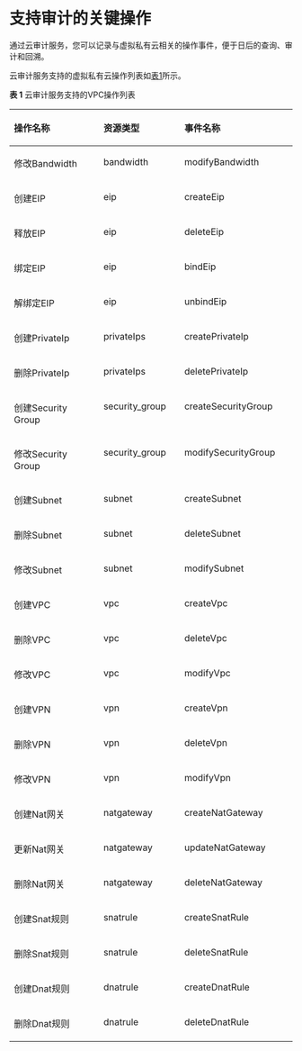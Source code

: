 # 支持审计的关键操作<a name="vpc010016"></a>

通过云审计服务，您可以记录与虚拟私有云相关的操作事件，便于日后的查询、审计和回溯。

云审计服务支持的虚拟私有云操作列表如[表1](#table18198201795918)所示。

**表 1**  云审计服务支持的VPC操作列表

<a name="table18198201795918"></a>
<table><thead align="left"><tr id="zh-cn_topic_0100273725_zh-cn_topic_0100240390_row39269847155120"><th class="cellrowborder" valign="top" width="31.633163316331636%" id="mcps1.2.4.1.1"><p id="zh-cn_topic_0100273725_zh-cn_topic_0100240390_p26741077155120"><a name="zh-cn_topic_0100273725_zh-cn_topic_0100240390_p26741077155120"></a><a name="zh-cn_topic_0100273725_zh-cn_topic_0100240390_p26741077155120"></a>操作名称</p>
</th>
<th class="cellrowborder" valign="top" width="28.572857285728574%" id="mcps1.2.4.1.2"><p id="zh-cn_topic_0100273725_zh-cn_topic_0100240390_p25639814155120"><a name="zh-cn_topic_0100273725_zh-cn_topic_0100240390_p25639814155120"></a><a name="zh-cn_topic_0100273725_zh-cn_topic_0100240390_p25639814155120"></a>资源类型</p>
</th>
<th class="cellrowborder" valign="top" width="39.79397939793979%" id="mcps1.2.4.1.3"><p id="zh-cn_topic_0100273725_zh-cn_topic_0100240390_p63559049155120"><a name="zh-cn_topic_0100273725_zh-cn_topic_0100240390_p63559049155120"></a><a name="zh-cn_topic_0100273725_zh-cn_topic_0100240390_p63559049155120"></a>事件名称</p>
</th>
</tr>

</thead>
<tbody><tr id="zh-cn_topic_0100273725_zh-cn_topic_0100240390_row48009353155120"><td class="cellrowborder" valign="top" width="31.633163316331636%" headers="mcps1.2.4.1.1 "><p id="zh-cn_topic_0100273725_zh-cn_topic_0100240390_p64312811191623"><a name="zh-cn_topic_0100273725_zh-cn_topic_0100240390_p64312811191623"></a><a name="zh-cn_topic_0100273725_zh-cn_topic_0100240390_p64312811191623"></a>修改Bandwidth</p>
</td>
<td class="cellrowborder" valign="top" width="28.572857285728574%" headers="mcps1.2.4.1.2 "><p id="zh-cn_topic_0100273725_zh-cn_topic_0100240390_p5018583191630"><a name="zh-cn_topic_0100273725_zh-cn_topic_0100240390_p5018583191630"></a><a name="zh-cn_topic_0100273725_zh-cn_topic_0100240390_p5018583191630"></a>bandwidth</p>
</td>
<td class="cellrowborder" valign="top" width="39.79397939793979%" headers="mcps1.2.4.1.3 "><p id="zh-cn_topic_0100273725_zh-cn_topic_0100240390_p35386806191636"><a name="zh-cn_topic_0100273725_zh-cn_topic_0100240390_p35386806191636"></a><a name="zh-cn_topic_0100273725_zh-cn_topic_0100240390_p35386806191636"></a>modifyBandwidth</p>
</td>
</tr>

<tr id="zh-cn_topic_0100273725_zh-cn_topic_0100240390_row65224747155120"><td class="cellrowborder" valign="top" width="31.633163316331636%" headers="mcps1.2.4.1.1 "><p id="zh-cn_topic_0100273725_zh-cn_topic_0100240390_p42052672191623"><a name="zh-cn_topic_0100273725_zh-cn_topic_0100240390_p42052672191623"></a><a name="zh-cn_topic_0100273725_zh-cn_topic_0100240390_p42052672191623"></a>创建EIP</p>
</td>
<td class="cellrowborder" valign="top" width="28.572857285728574%" headers="mcps1.2.4.1.2 "><p id="zh-cn_topic_0100273725_zh-cn_topic_0100240390_p34668580191630"><a name="zh-cn_topic_0100273725_zh-cn_topic_0100240390_p34668580191630"></a><a name="zh-cn_topic_0100273725_zh-cn_topic_0100240390_p34668580191630"></a>eip</p>
</td>
<td class="cellrowborder" valign="top" width="39.79397939793979%" headers="mcps1.2.4.1.3 "><p id="zh-cn_topic_0100273725_zh-cn_topic_0100240390_p27178084191636"><a name="zh-cn_topic_0100273725_zh-cn_topic_0100240390_p27178084191636"></a><a name="zh-cn_topic_0100273725_zh-cn_topic_0100240390_p27178084191636"></a>createEip</p>
</td>
</tr>

<tr id="zh-cn_topic_0100273725_zh-cn_topic_0100240390_row10432624155120"><td class="cellrowborder" valign="top" width="31.633163316331636%" headers="mcps1.2.4.1.1 "><p id="zh-cn_topic_0100273725_zh-cn_topic_0100240390_p54756190191623"><a name="zh-cn_topic_0100273725_zh-cn_topic_0100240390_p54756190191623"></a><a name="zh-cn_topic_0100273725_zh-cn_topic_0100240390_p54756190191623"></a>释放EIP</p>
</td>
<td class="cellrowborder" valign="top" width="28.572857285728574%" headers="mcps1.2.4.1.2 "><p id="zh-cn_topic_0100273725_zh-cn_topic_0100240390_p40462128191630"><a name="zh-cn_topic_0100273725_zh-cn_topic_0100240390_p40462128191630"></a><a name="zh-cn_topic_0100273725_zh-cn_topic_0100240390_p40462128191630"></a>eip</p>
</td>
<td class="cellrowborder" valign="top" width="39.79397939793979%" headers="mcps1.2.4.1.3 "><p id="zh-cn_topic_0100273725_zh-cn_topic_0100240390_p15708494191636"><a name="zh-cn_topic_0100273725_zh-cn_topic_0100240390_p15708494191636"></a><a name="zh-cn_topic_0100273725_zh-cn_topic_0100240390_p15708494191636"></a>deleteEip</p>
</td>
</tr>

<tr id="zh-cn_topic_0100273725_zh-cn_topic_0100240390_row18301712155120"><td class="cellrowborder" valign="top" width="31.633163316331636%" headers="mcps1.2.4.1.1 "><p id="zh-cn_topic_0100273725_zh-cn_topic_0100240390_p54597432191623"><a name="zh-cn_topic_0100273725_zh-cn_topic_0100240390_p54597432191623"></a><a name="zh-cn_topic_0100273725_zh-cn_topic_0100240390_p54597432191623"></a>绑定EIP</p>
</td>
<td class="cellrowborder" valign="top" width="28.572857285728574%" headers="mcps1.2.4.1.2 "><p id="zh-cn_topic_0100273725_zh-cn_topic_0100240390_p36100222191630"><a name="zh-cn_topic_0100273725_zh-cn_topic_0100240390_p36100222191630"></a><a name="zh-cn_topic_0100273725_zh-cn_topic_0100240390_p36100222191630"></a>eip</p>
</td>
<td class="cellrowborder" valign="top" width="39.79397939793979%" headers="mcps1.2.4.1.3 "><p id="zh-cn_topic_0100273725_zh-cn_topic_0100240390_p42985327191636"><a name="zh-cn_topic_0100273725_zh-cn_topic_0100240390_p42985327191636"></a><a name="zh-cn_topic_0100273725_zh-cn_topic_0100240390_p42985327191636"></a>bindEip</p>
</td>
</tr>

<tr id="zh-cn_topic_0100273725_zh-cn_topic_0100240390_row62561996155120"><td class="cellrowborder" valign="top" width="31.633163316331636%" headers="mcps1.2.4.1.1 "><p id="zh-cn_topic_0100273725_zh-cn_topic_0100240390_p5971657191623"><a name="zh-cn_topic_0100273725_zh-cn_topic_0100240390_p5971657191623"></a><a name="zh-cn_topic_0100273725_zh-cn_topic_0100240390_p5971657191623"></a>解绑定EIP</p>
</td>
<td class="cellrowborder" valign="top" width="28.572857285728574%" headers="mcps1.2.4.1.2 "><p id="zh-cn_topic_0100273725_zh-cn_topic_0100240390_p10387481191630"><a name="zh-cn_topic_0100273725_zh-cn_topic_0100240390_p10387481191630"></a><a name="zh-cn_topic_0100273725_zh-cn_topic_0100240390_p10387481191630"></a>eip</p>
</td>
<td class="cellrowborder" valign="top" width="39.79397939793979%" headers="mcps1.2.4.1.3 "><p id="zh-cn_topic_0100273725_zh-cn_topic_0100240390_p63572874191636"><a name="zh-cn_topic_0100273725_zh-cn_topic_0100240390_p63572874191636"></a><a name="zh-cn_topic_0100273725_zh-cn_topic_0100240390_p63572874191636"></a>unbindEip</p>
</td>
</tr>

<tr id="zh-cn_topic_0100273725_zh-cn_topic_0100240390_row25534893155120"><td class="cellrowborder" valign="top" width="31.633163316331636%" headers="mcps1.2.4.1.1 "><p id="zh-cn_topic_0100273725_zh-cn_topic_0100240390_p58370772191623"><a name="zh-cn_topic_0100273725_zh-cn_topic_0100240390_p58370772191623"></a><a name="zh-cn_topic_0100273725_zh-cn_topic_0100240390_p58370772191623"></a>创建PrivateIp</p>
</td>
<td class="cellrowborder" valign="top" width="28.572857285728574%" headers="mcps1.2.4.1.2 "><p id="zh-cn_topic_0100273725_zh-cn_topic_0100240390_p56281429191630"><a name="zh-cn_topic_0100273725_zh-cn_topic_0100240390_p56281429191630"></a><a name="zh-cn_topic_0100273725_zh-cn_topic_0100240390_p56281429191630"></a>privateIps</p>
</td>
<td class="cellrowborder" valign="top" width="39.79397939793979%" headers="mcps1.2.4.1.3 "><p id="zh-cn_topic_0100273725_zh-cn_topic_0100240390_p39509226191636"><a name="zh-cn_topic_0100273725_zh-cn_topic_0100240390_p39509226191636"></a><a name="zh-cn_topic_0100273725_zh-cn_topic_0100240390_p39509226191636"></a>createPrivateIp</p>
</td>
</tr>

<tr id="zh-cn_topic_0100273725_zh-cn_topic_0100240390_row25244996155120"><td class="cellrowborder" valign="top" width="31.633163316331636%" headers="mcps1.2.4.1.1 "><p id="zh-cn_topic_0100273725_zh-cn_topic_0100240390_p5273252191623"><a name="zh-cn_topic_0100273725_zh-cn_topic_0100240390_p5273252191623"></a><a name="zh-cn_topic_0100273725_zh-cn_topic_0100240390_p5273252191623"></a>删除PrivateIp</p>
</td>
<td class="cellrowborder" valign="top" width="28.572857285728574%" headers="mcps1.2.4.1.2 "><p id="zh-cn_topic_0100273725_zh-cn_topic_0100240390_p25645963191630"><a name="zh-cn_topic_0100273725_zh-cn_topic_0100240390_p25645963191630"></a><a name="zh-cn_topic_0100273725_zh-cn_topic_0100240390_p25645963191630"></a>privateIps</p>
</td>
<td class="cellrowborder" valign="top" width="39.79397939793979%" headers="mcps1.2.4.1.3 "><p id="zh-cn_topic_0100273725_zh-cn_topic_0100240390_p12523555191636"><a name="zh-cn_topic_0100273725_zh-cn_topic_0100240390_p12523555191636"></a><a name="zh-cn_topic_0100273725_zh-cn_topic_0100240390_p12523555191636"></a>deletePrivateIp</p>
</td>
</tr>

<tr id="zh-cn_topic_0100273725_zh-cn_topic_0100240390_row9049323155120"><td class="cellrowborder" valign="top" width="31.633163316331636%" headers="mcps1.2.4.1.1 "><p id="zh-cn_topic_0100273725_zh-cn_topic_0100240390_p18995917191623"><a name="zh-cn_topic_0100273725_zh-cn_topic_0100240390_p18995917191623"></a><a name="zh-cn_topic_0100273725_zh-cn_topic_0100240390_p18995917191623"></a>创建Security Group</p>
</td>
<td class="cellrowborder" valign="top" width="28.572857285728574%" headers="mcps1.2.4.1.2 "><p id="zh-cn_topic_0100273725_zh-cn_topic_0100240390_p39643360191630"><a name="zh-cn_topic_0100273725_zh-cn_topic_0100240390_p39643360191630"></a><a name="zh-cn_topic_0100273725_zh-cn_topic_0100240390_p39643360191630"></a>security_group</p>
</td>
<td class="cellrowborder" valign="top" width="39.79397939793979%" headers="mcps1.2.4.1.3 "><p id="zh-cn_topic_0100273725_zh-cn_topic_0100240390_p2866126191636"><a name="zh-cn_topic_0100273725_zh-cn_topic_0100240390_p2866126191636"></a><a name="zh-cn_topic_0100273725_zh-cn_topic_0100240390_p2866126191636"></a>createSecurityGroup</p>
</td>
</tr>

<tr id="zh-cn_topic_0100273725_zh-cn_topic_0100240390_row61740545155120"><td class="cellrowborder" valign="top" width="31.633163316331636%" headers="mcps1.2.4.1.1 "><p id="zh-cn_topic_0100273725_zh-cn_topic_0100240390_p23597544191623"><a name="zh-cn_topic_0100273725_zh-cn_topic_0100240390_p23597544191623"></a><a name="zh-cn_topic_0100273725_zh-cn_topic_0100240390_p23597544191623"></a>修改Security Group</p>
</td>
<td class="cellrowborder" valign="top" width="28.572857285728574%" headers="mcps1.2.4.1.2 "><p id="zh-cn_topic_0100273725_zh-cn_topic_0100240390_p43198206191630"><a name="zh-cn_topic_0100273725_zh-cn_topic_0100240390_p43198206191630"></a><a name="zh-cn_topic_0100273725_zh-cn_topic_0100240390_p43198206191630"></a>security_group</p>
</td>
<td class="cellrowborder" valign="top" width="39.79397939793979%" headers="mcps1.2.4.1.3 "><p id="zh-cn_topic_0100273725_zh-cn_topic_0100240390_p9031504191636"><a name="zh-cn_topic_0100273725_zh-cn_topic_0100240390_p9031504191636"></a><a name="zh-cn_topic_0100273725_zh-cn_topic_0100240390_p9031504191636"></a>modifySecurityGroup</p>
</td>
</tr>

<tr id="zh-cn_topic_0100273725_zh-cn_topic_0100240390_row7471665155120"><td class="cellrowborder" valign="top" width="31.633163316331636%" headers="mcps1.2.4.1.1 "><p id="zh-cn_topic_0100273725_zh-cn_topic_0100240390_p22740826191623"><a name="zh-cn_topic_0100273725_zh-cn_topic_0100240390_p22740826191623"></a><a name="zh-cn_topic_0100273725_zh-cn_topic_0100240390_p22740826191623"></a>创建Subnet</p>
</td>
<td class="cellrowborder" valign="top" width="28.572857285728574%" headers="mcps1.2.4.1.2 "><p id="zh-cn_topic_0100273725_zh-cn_topic_0100240390_p17435096191630"><a name="zh-cn_topic_0100273725_zh-cn_topic_0100240390_p17435096191630"></a><a name="zh-cn_topic_0100273725_zh-cn_topic_0100240390_p17435096191630"></a>subnet</p>
</td>
<td class="cellrowborder" valign="top" width="39.79397939793979%" headers="mcps1.2.4.1.3 "><p id="zh-cn_topic_0100273725_zh-cn_topic_0100240390_p7297939191636"><a name="zh-cn_topic_0100273725_zh-cn_topic_0100240390_p7297939191636"></a><a name="zh-cn_topic_0100273725_zh-cn_topic_0100240390_p7297939191636"></a>createSubnet</p>
</td>
</tr>

<tr id="zh-cn_topic_0100273725_zh-cn_topic_0100240390_row18551723155120"><td class="cellrowborder" valign="top" width="31.633163316331636%" headers="mcps1.2.4.1.1 "><p id="zh-cn_topic_0100273725_zh-cn_topic_0100240390_p2172941191623"><a name="zh-cn_topic_0100273725_zh-cn_topic_0100240390_p2172941191623"></a><a name="zh-cn_topic_0100273725_zh-cn_topic_0100240390_p2172941191623"></a>删除Subnet</p>
</td>
<td class="cellrowborder" valign="top" width="28.572857285728574%" headers="mcps1.2.4.1.2 "><p id="zh-cn_topic_0100273725_zh-cn_topic_0100240390_p26609769191630"><a name="zh-cn_topic_0100273725_zh-cn_topic_0100240390_p26609769191630"></a><a name="zh-cn_topic_0100273725_zh-cn_topic_0100240390_p26609769191630"></a>subnet</p>
</td>
<td class="cellrowborder" valign="top" width="39.79397939793979%" headers="mcps1.2.4.1.3 "><p id="zh-cn_topic_0100273725_zh-cn_topic_0100240390_p18597321191636"><a name="zh-cn_topic_0100273725_zh-cn_topic_0100240390_p18597321191636"></a><a name="zh-cn_topic_0100273725_zh-cn_topic_0100240390_p18597321191636"></a>deleteSubnet</p>
</td>
</tr>

<tr id="zh-cn_topic_0100273725_zh-cn_topic_0100240390_row46375784155120"><td class="cellrowborder" valign="top" width="31.633163316331636%" headers="mcps1.2.4.1.1 "><p id="zh-cn_topic_0100273725_zh-cn_topic_0100240390_p40570163191623"><a name="zh-cn_topic_0100273725_zh-cn_topic_0100240390_p40570163191623"></a><a name="zh-cn_topic_0100273725_zh-cn_topic_0100240390_p40570163191623"></a>修改Subnet</p>
</td>
<td class="cellrowborder" valign="top" width="28.572857285728574%" headers="mcps1.2.4.1.2 "><p id="zh-cn_topic_0100273725_zh-cn_topic_0100240390_p4060020191630"><a name="zh-cn_topic_0100273725_zh-cn_topic_0100240390_p4060020191630"></a><a name="zh-cn_topic_0100273725_zh-cn_topic_0100240390_p4060020191630"></a>subnet</p>
</td>
<td class="cellrowborder" valign="top" width="39.79397939793979%" headers="mcps1.2.4.1.3 "><p id="zh-cn_topic_0100273725_zh-cn_topic_0100240390_p1457200191636"><a name="zh-cn_topic_0100273725_zh-cn_topic_0100240390_p1457200191636"></a><a name="zh-cn_topic_0100273725_zh-cn_topic_0100240390_p1457200191636"></a>modifySubnet</p>
</td>
</tr>

<tr id="zh-cn_topic_0100273725_zh-cn_topic_0100240390_row62069097155120"><td class="cellrowborder" valign="top" width="31.633163316331636%" headers="mcps1.2.4.1.1 "><p id="zh-cn_topic_0100273725_zh-cn_topic_0100240390_p47749386191623"><a name="zh-cn_topic_0100273725_zh-cn_topic_0100240390_p47749386191623"></a><a name="zh-cn_topic_0100273725_zh-cn_topic_0100240390_p47749386191623"></a>创建VPC</p>
</td>
<td class="cellrowborder" valign="top" width="28.572857285728574%" headers="mcps1.2.4.1.2 "><p id="zh-cn_topic_0100273725_zh-cn_topic_0100240390_p6964804191630"><a name="zh-cn_topic_0100273725_zh-cn_topic_0100240390_p6964804191630"></a><a name="zh-cn_topic_0100273725_zh-cn_topic_0100240390_p6964804191630"></a>vpc</p>
</td>
<td class="cellrowborder" valign="top" width="39.79397939793979%" headers="mcps1.2.4.1.3 "><p id="zh-cn_topic_0100273725_zh-cn_topic_0100240390_p55665864191636"><a name="zh-cn_topic_0100273725_zh-cn_topic_0100240390_p55665864191636"></a><a name="zh-cn_topic_0100273725_zh-cn_topic_0100240390_p55665864191636"></a>createVpc</p>
</td>
</tr>

<tr id="zh-cn_topic_0100273725_zh-cn_topic_0100240390_row54898423155120"><td class="cellrowborder" valign="top" width="31.633163316331636%" headers="mcps1.2.4.1.1 "><p id="zh-cn_topic_0100273725_zh-cn_topic_0100240390_p46910866191623"><a name="zh-cn_topic_0100273725_zh-cn_topic_0100240390_p46910866191623"></a><a name="zh-cn_topic_0100273725_zh-cn_topic_0100240390_p46910866191623"></a>删除VPC</p>
</td>
<td class="cellrowborder" valign="top" width="28.572857285728574%" headers="mcps1.2.4.1.2 "><p id="zh-cn_topic_0100273725_zh-cn_topic_0100240390_p44177773191630"><a name="zh-cn_topic_0100273725_zh-cn_topic_0100240390_p44177773191630"></a><a name="zh-cn_topic_0100273725_zh-cn_topic_0100240390_p44177773191630"></a>vpc</p>
</td>
<td class="cellrowborder" valign="top" width="39.79397939793979%" headers="mcps1.2.4.1.3 "><p id="zh-cn_topic_0100273725_zh-cn_topic_0100240390_p46661149191636"><a name="zh-cn_topic_0100273725_zh-cn_topic_0100240390_p46661149191636"></a><a name="zh-cn_topic_0100273725_zh-cn_topic_0100240390_p46661149191636"></a>deleteVpc</p>
</td>
</tr>

<tr id="zh-cn_topic_0100273725_zh-cn_topic_0100240390_row63509219155120"><td class="cellrowborder" valign="top" width="31.633163316331636%" headers="mcps1.2.4.1.1 "><p id="zh-cn_topic_0100273725_zh-cn_topic_0100240390_p39609687191623"><a name="zh-cn_topic_0100273725_zh-cn_topic_0100240390_p39609687191623"></a><a name="zh-cn_topic_0100273725_zh-cn_topic_0100240390_p39609687191623"></a>修改VPC</p>
</td>
<td class="cellrowborder" valign="top" width="28.572857285728574%" headers="mcps1.2.4.1.2 "><p id="zh-cn_topic_0100273725_zh-cn_topic_0100240390_p60450696191630"><a name="zh-cn_topic_0100273725_zh-cn_topic_0100240390_p60450696191630"></a><a name="zh-cn_topic_0100273725_zh-cn_topic_0100240390_p60450696191630"></a>vpc</p>
</td>
<td class="cellrowborder" valign="top" width="39.79397939793979%" headers="mcps1.2.4.1.3 "><p id="zh-cn_topic_0100273725_zh-cn_topic_0100240390_p58892802191636"><a name="zh-cn_topic_0100273725_zh-cn_topic_0100240390_p58892802191636"></a><a name="zh-cn_topic_0100273725_zh-cn_topic_0100240390_p58892802191636"></a>modifyVpc</p>
</td>
</tr>

<tr id="zh-cn_topic_0100273725_zh-cn_topic_0100240390_row19890118155120"><td class="cellrowborder" valign="top" width="31.633163316331636%" headers="mcps1.2.4.1.1 "><p id="zh-cn_topic_0100273725_zh-cn_topic_0100240390_p18650668191623"><a name="zh-cn_topic_0100273725_zh-cn_topic_0100240390_p18650668191623"></a><a name="zh-cn_topic_0100273725_zh-cn_topic_0100240390_p18650668191623"></a>创建VPN</p>
</td>
<td class="cellrowborder" valign="top" width="28.572857285728574%" headers="mcps1.2.4.1.2 "><p id="zh-cn_topic_0100273725_zh-cn_topic_0100240390_p45143034191630"><a name="zh-cn_topic_0100273725_zh-cn_topic_0100240390_p45143034191630"></a><a name="zh-cn_topic_0100273725_zh-cn_topic_0100240390_p45143034191630"></a>vpn</p>
</td>
<td class="cellrowborder" valign="top" width="39.79397939793979%" headers="mcps1.2.4.1.3 "><p id="zh-cn_topic_0100273725_zh-cn_topic_0100240390_p50289235191636"><a name="zh-cn_topic_0100273725_zh-cn_topic_0100240390_p50289235191636"></a><a name="zh-cn_topic_0100273725_zh-cn_topic_0100240390_p50289235191636"></a>createVpn</p>
</td>
</tr>

<tr id="zh-cn_topic_0100273725_zh-cn_topic_0100240390_row24859714155120"><td class="cellrowborder" valign="top" width="31.633163316331636%" headers="mcps1.2.4.1.1 "><p id="zh-cn_topic_0100273725_zh-cn_topic_0100240390_p40347117191623"><a name="zh-cn_topic_0100273725_zh-cn_topic_0100240390_p40347117191623"></a><a name="zh-cn_topic_0100273725_zh-cn_topic_0100240390_p40347117191623"></a>删除VPN</p>
</td>
<td class="cellrowborder" valign="top" width="28.572857285728574%" headers="mcps1.2.4.1.2 "><p id="zh-cn_topic_0100273725_zh-cn_topic_0100240390_p25928621191630"><a name="zh-cn_topic_0100273725_zh-cn_topic_0100240390_p25928621191630"></a><a name="zh-cn_topic_0100273725_zh-cn_topic_0100240390_p25928621191630"></a>vpn</p>
</td>
<td class="cellrowborder" valign="top" width="39.79397939793979%" headers="mcps1.2.4.1.3 "><p id="zh-cn_topic_0100273725_zh-cn_topic_0100240390_p19412914191636"><a name="zh-cn_topic_0100273725_zh-cn_topic_0100240390_p19412914191636"></a><a name="zh-cn_topic_0100273725_zh-cn_topic_0100240390_p19412914191636"></a>deleteVpn</p>
</td>
</tr>

<tr id="zh-cn_topic_0100273725_zh-cn_topic_0100240390_row32147499112832"><td class="cellrowborder" valign="top" width="31.633163316331636%" headers="mcps1.2.4.1.1 "><p id="zh-cn_topic_0100273725_zh-cn_topic_0100240390_p19366204191623"><a name="zh-cn_topic_0100273725_zh-cn_topic_0100240390_p19366204191623"></a><a name="zh-cn_topic_0100273725_zh-cn_topic_0100240390_p19366204191623"></a>修改VPN</p>
</td>
<td class="cellrowborder" valign="top" width="28.572857285728574%" headers="mcps1.2.4.1.2 "><p id="zh-cn_topic_0100273725_zh-cn_topic_0100240390_p44373971191630"><a name="zh-cn_topic_0100273725_zh-cn_topic_0100240390_p44373971191630"></a><a name="zh-cn_topic_0100273725_zh-cn_topic_0100240390_p44373971191630"></a>vpn</p>
</td>
<td class="cellrowborder" valign="top" width="39.79397939793979%" headers="mcps1.2.4.1.3 "><p id="zh-cn_topic_0100273725_zh-cn_topic_0100240390_p59152969191636"><a name="zh-cn_topic_0100273725_zh-cn_topic_0100240390_p59152969191636"></a><a name="zh-cn_topic_0100273725_zh-cn_topic_0100240390_p59152969191636"></a>modifyVpn</p>
</td>
</tr>

<tr id="zh-cn_topic_0100273725_row65175255174812"><td class="cellrowborder" valign="top" width="31.633163316331636%" headers="mcps1.2.4.1.1 "><p id="zh-cn_topic_0100273725_p60112390174921"><a name="zh-cn_topic_0100273725_p60112390174921"></a><a name="zh-cn_topic_0100273725_p60112390174921"></a>创建Nat网关</p>
</td>
<td class="cellrowborder" valign="top" width="28.572857285728574%" headers="mcps1.2.4.1.2 "><p id="zh-cn_topic_0100273725_p29726498174934"><a name="zh-cn_topic_0100273725_p29726498174934"></a><a name="zh-cn_topic_0100273725_p29726498174934"></a>natgateway</p>
</td>
<td class="cellrowborder" valign="top" width="39.79397939793979%" headers="mcps1.2.4.1.3 "><p id="zh-cn_topic_0100273725_p26372528174950"><a name="zh-cn_topic_0100273725_p26372528174950"></a><a name="zh-cn_topic_0100273725_p26372528174950"></a>createNatGateway</p>
</td>
</tr>

<tr id="zh-cn_topic_0100273725_row61109631174812"><td class="cellrowborder" valign="top" width="31.633163316331636%" headers="mcps1.2.4.1.1 "><p id="zh-cn_topic_0100273725_p66953188174921"><a name="zh-cn_topic_0100273725_p66953188174921"></a><a name="zh-cn_topic_0100273725_p66953188174921"></a>更新Nat网关</p>
</td>
<td class="cellrowborder" valign="top" width="28.572857285728574%" headers="mcps1.2.4.1.2 "><p id="zh-cn_topic_0100273725_p61563484174934"><a name="zh-cn_topic_0100273725_p61563484174934"></a><a name="zh-cn_topic_0100273725_p61563484174934"></a>natgateway</p>
</td>
<td class="cellrowborder" valign="top" width="39.79397939793979%" headers="mcps1.2.4.1.3 "><p id="zh-cn_topic_0100273725_p32438492174950"><a name="zh-cn_topic_0100273725_p32438492174950"></a><a name="zh-cn_topic_0100273725_p32438492174950"></a>updateNatGateway</p>
</td>
</tr>

<tr id="zh-cn_topic_0100273725_row64373881174812"><td class="cellrowborder" valign="top" width="31.633163316331636%" headers="mcps1.2.4.1.1 "><p id="zh-cn_topic_0100273725_p20730255174921"><a name="zh-cn_topic_0100273725_p20730255174921"></a><a name="zh-cn_topic_0100273725_p20730255174921"></a>删除Nat网关</p>
</td>
<td class="cellrowborder" valign="top" width="28.572857285728574%" headers="mcps1.2.4.1.2 "><p id="zh-cn_topic_0100273725_p51059186174934"><a name="zh-cn_topic_0100273725_p51059186174934"></a><a name="zh-cn_topic_0100273725_p51059186174934"></a>natgateway</p>
</td>
<td class="cellrowborder" valign="top" width="39.79397939793979%" headers="mcps1.2.4.1.3 "><p id="zh-cn_topic_0100273725_p25341167174950"><a name="zh-cn_topic_0100273725_p25341167174950"></a><a name="zh-cn_topic_0100273725_p25341167174950"></a>deleteNatGateway</p>
</td>
</tr>

<tr id="zh-cn_topic_0100273725_row37255397174812"><td class="cellrowborder" valign="top" width="31.633163316331636%" headers="mcps1.2.4.1.1 "><p id="zh-cn_topic_0100273725_p12862043174921"><a name="zh-cn_topic_0100273725_p12862043174921"></a><a name="zh-cn_topic_0100273725_p12862043174921"></a>创建Snat规则</p>
</td>
<td class="cellrowborder" valign="top" width="28.572857285728574%" headers="mcps1.2.4.1.2 "><p id="zh-cn_topic_0100273725_p43836383174934"><a name="zh-cn_topic_0100273725_p43836383174934"></a><a name="zh-cn_topic_0100273725_p43836383174934"></a>snatrule</p>
</td>
<td class="cellrowborder" valign="top" width="39.79397939793979%" headers="mcps1.2.4.1.3 "><p id="zh-cn_topic_0100273725_p18773805174950"><a name="zh-cn_topic_0100273725_p18773805174950"></a><a name="zh-cn_topic_0100273725_p18773805174950"></a>createSnatRule</p>
</td>
</tr>

<tr id="zh-cn_topic_0100273725_row35987372174812"><td class="cellrowborder" valign="top" width="31.633163316331636%" headers="mcps1.2.4.1.1 "><p id="zh-cn_topic_0100273725_p48297377174921"><a name="zh-cn_topic_0100273725_p48297377174921"></a><a name="zh-cn_topic_0100273725_p48297377174921"></a>删除Snat规则</p>
</td>
<td class="cellrowborder" valign="top" width="28.572857285728574%" headers="mcps1.2.4.1.2 "><p id="zh-cn_topic_0100273725_p12904422174934"><a name="zh-cn_topic_0100273725_p12904422174934"></a><a name="zh-cn_topic_0100273725_p12904422174934"></a>snatrule</p>
</td>
<td class="cellrowborder" valign="top" width="39.79397939793979%" headers="mcps1.2.4.1.3 "><p id="zh-cn_topic_0100273725_p63004511174950"><a name="zh-cn_topic_0100273725_p63004511174950"></a><a name="zh-cn_topic_0100273725_p63004511174950"></a>deleteSnatRule</p>
</td>
</tr>

<tr id="zh-cn_topic_0100273725_row13109696174812"><td class="cellrowborder" valign="top" width="31.633163316331636%" headers="mcps1.2.4.1.1 "><p id="zh-cn_topic_0100273725_p43743622174921"><a name="zh-cn_topic_0100273725_p43743622174921"></a><a name="zh-cn_topic_0100273725_p43743622174921"></a>创建Dnat规则</p>
</td>
<td class="cellrowborder" valign="top" width="28.572857285728574%" headers="mcps1.2.4.1.2 "><p id="zh-cn_topic_0100273725_p12083283174934"><a name="zh-cn_topic_0100273725_p12083283174934"></a><a name="zh-cn_topic_0100273725_p12083283174934"></a>dnatrule</p>
</td>
<td class="cellrowborder" valign="top" width="39.79397939793979%" headers="mcps1.2.4.1.3 "><p id="zh-cn_topic_0100273725_p27825817174950"><a name="zh-cn_topic_0100273725_p27825817174950"></a><a name="zh-cn_topic_0100273725_p27825817174950"></a>createDnatRule</p>
</td>
</tr>

<tr id="zh-cn_topic_0100273725_row2351704174812"><td class="cellrowborder" valign="top" width="31.633163316331636%" headers="mcps1.2.4.1.1 "><p id="zh-cn_topic_0100273725_p12390324174921"><a name="zh-cn_topic_0100273725_p12390324174921"></a><a name="zh-cn_topic_0100273725_p12390324174921"></a>删除Dnat规则</p>
</td>
<td class="cellrowborder" valign="top" width="28.572857285728574%" headers="mcps1.2.4.1.2 "><p id="zh-cn_topic_0100273725_p17452215174934"><a name="zh-cn_topic_0100273725_p17452215174934"></a><a name="zh-cn_topic_0100273725_p17452215174934"></a>dnatrule</p>
</td>
<td class="cellrowborder" valign="top" width="39.79397939793979%" headers="mcps1.2.4.1.3 "><p id="zh-cn_topic_0100273725_p18144247174950"><a name="zh-cn_topic_0100273725_p18144247174950"></a><a name="zh-cn_topic_0100273725_p18144247174950"></a>deleteDnatRule</p>
</td>
</tr>

</tbody>
</table>

